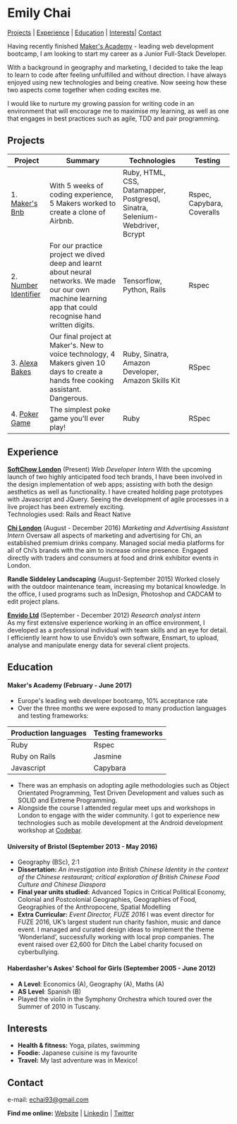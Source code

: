 # Emily Chai

[Projects](#projects) | [Experience](#experience) | [Education](#Education) | [Interests](#Interests)| [Contact](#Contact)

Having recently finished [Maker's Academy](https://github.com/makersacademy) - leading web development bootcamp, I am looking to start my career as a Junior Full-Stack Developer.

With a background in geography and marketing, I decided to take the leap to learn to code after feeling unfulfilled and without direction. I have always enjoyed using new technologies and being creative. Now seeing how these two aspects come together when coding excites me.

I would like to nurture my growing passion for writing code in an environment that will encourage me to maximise my learning, as well as one that engages in best practices such as agile, TDD and pair programming.

## Projects

|Project|Summary|Technologies|Testing|  
|--|--|--|--|
|1. [Maker's Bnb](https://github.com/emmpak/EEEKbnb)| With 5 weeks of coding experience, 5 Makers worked to create a clone of Airbnb. |Ruby, HTML, CSS, Datamapper, Postgresql, Sinatra, Selenium-Webdriver, Bcrypt|Rspec, Capybara, Coveralls|
|2. [Number Identifier](https://github.com/nazwhale/tree-spotter)| For our  practice project we dived deep and learnt about neural networks. We made our our own machine learning app that could recognise hand written digits. |Tensorflow, Python, Rails| Rspec
|3. [Alexa Bakes](https://github.com/exchai93/alexa_sous_chef) | Our final project at Maker's. New to voice technology, 4 Makers given 10 days to create a hands free cooking assistant. Dangerous.| Ruby, Sinatra, Amazon Developer, Amazon Skills Kit| RSpec|
|4. [Poker Game](https://github.com/exchai93/poker_game) | The simplest poke game you'll ever play! | Ruby | RSpec|

## Experience

**[SoftChow London](http://www.softchow.com/)** (Present)
*Web Developer Intern*
With the upcoming launch of two highly anticipated food tech brands, I have been involved in the design implementation of web apps; assisting with both the design aesthetics as well as functionality. I have created holding page prototypes with Javascript and JQuery. Seeing the development of agile processes in a live project has been extremely exciting. <br>
Technologies used: Rails and React Native


**[Chi London](http://www.chilondon.com/)** (August - December 2016)
*Marketing and Advertising Assistant Intern*
Oversaw all aspects of marketing and advertising for Chi, an established premium drinks company. Managed social media platforms for all of Chi’s brands with the aim to increase online presence. Engaged directly with traders and consumers at food and drink exhibitor events in London.

**Randle Siddeley Landscaping**
(August-September 2015)
Worked closely with the outdoor maintenance team, increasing my botanical knowledge. In the office, I used programs such as InDesign, Photoshop and CADCAM to edit project plans.


**[Envido Ltd](https://www.edie.net/51956/d/Envido-Ltd)** (September - December 2012)
*Research analyst intern*  
As my first extensive experience working in an office environment, I developed as a professional individual with team skills and an eye for detail. I efficiently learnt how to use Envido’s own software, Ensmart, to upload, analyse and manipulate energy data for several client projects.


## Education

#### Maker's Academy (February - June 2017)

- Europe's leading web developer bootcamp, 10% acceptance rate
- Over the three months we were exposed to many production languages and testing frameworks:

| Production languages| Testing frameworks|
|---------------------|-------------------|
| Ruby | Rspec|
| Ruby on Rails| Jasmine|
| Javascript | Capybara|

- There was an emphasis on adopting agile methodologies such as Object Orientated Programming, Test Driven Development and values such as SOLID and Extreme Programming.
- Alongside the course I attended regular meet ups and workshops in London to engage with the wider community. I got to experience new technologies such as mobile development at the Android development workshop at [Codebar](https://codebar.io/).


#### University of Bristol (September 2013 - May 2016)
- Geography (BSc), 2:1
- **Dissertation:** *An investigation into British Chinese Identity in the context of the Chinese restaurant; critical exploration of British Chinese Food Culture and Chinese Diaspora*
- **Final year units studied:** Advanced Topics in Critical Political Economy, Colonial and Postcolonial Geographies, Geographies of Food, Geographies of the Anthropocene, Spatial Modelling
- **Extra Curricular:** *Event Director, FUZE 2016*
I was event director for FUZE 2016, UK’s largest student run charity fashion, music and dance event. I managed and curated design ideas to implement the theme ‘Wonderland’, successfully working with local prop companies. The event raised over £2,600 for Ditch the Label charity focused on cyberbullying.

#### Haberdasher's Askes' School for Girls (September 2005 - June 2012)
- **A Level**: Economics (A), Geography (A), Maths (A)
- **AS Level**: Spanish (B)
- Played the violin in the Symphony Orchestra which toured over the Summer of 2010 in Tuscany.

## Interests
- **Health & fitness:** Yoga, pilates, swimming
- **Foodie:** Japanese cuisine is my favourite
- **Travel:** My last adventure was in Mexico!

## Contact
e-mail: echai93@gmail.com

**Find me online:**
[Website](http://www.emilychai.com) |
[Linkedin](https://www.linkedin.com/in/emilyxchai) |
[Twitter](https://twitter.com/chaicodes)
